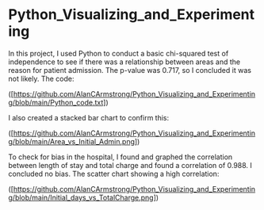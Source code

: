 # Python_Visualizing_and_Experimenting

In this project, I used Python to conduct a basic chi-squared test of independence to see if there was a relationship between areas and
the reason for patient admission. The p-value was 0.717, so I concluded it was not likely. The code:

([https://github.com/AlanCArmstrong/Python_Visualizing_and_Experimenting/blob/main/Python_code.txt])

I also created a stacked bar chart to confirm this:

([https://github.com/AlanCArmstrong/Python_Visualizing_and_Experimenting/blob/main/Area_vs_Initial_Admin.png])

To check for bias in the hospital, I found and graphed the correlation between length of stay and total charge and found a correlation of 0.988.
I concluded no bias. The scatter chart showing a high correlation:

([https://github.com/AlanCArmstrong/Python_Visualizing_and_Experimenting/blob/main/Initial_days_vs_TotalCharge.png])
